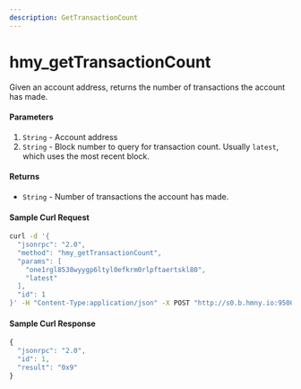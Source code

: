 ```yaml
---
description: GetTransactionCount
---
```


# hmy\_getTransactionCount

Given an account address, returns the number of transactions the account has made.

#### Parameters

1. `String` - Account address
2. `String` - Block number to query for transaction count. Usually `latest`, which uses the most recent block.

#### Returns

* `String` - Number of transactions the account has made.

#### Sample Curl Request

```bash
curl -d '{
  "jsonrpc": "2.0",
  "method": "hmy_getTransactionCount",
  "params": [
    "one1rgl8538wyygp6ltyl0efkrm0rlpftaertskl80",
    "latest"
  ],
  "id": 1
}' -H "Content-Type:application/json" -X POST "http://s0.b.hmny.io:9500"
```

#### Sample Curl Response

```javascript
{
  "jsonrpc": "2.0",
  "id": 1,
  "result": "0x9"
}
```

